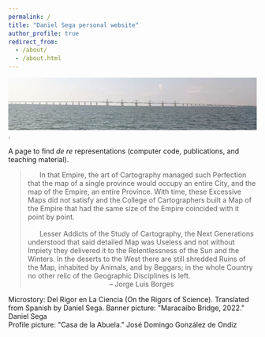 ```yaml
---
permalink: /
title: "Daniel Sega personal website"
author_profile: true
redirect_from: 
  - /about/
  - /about.html
---
```

<img src='/images/maracaibo.jpg'>.

A page to find *de re* representations (computer code, publications, and teaching material).

> &nbsp;&nbsp;&nbsp;&nbsp;&nbsp; In that Empire, the art of Cartography managed such Perfection that the map of a single province would occupy an entire City, and the map of the Empire, an entire Province. With time, these Excessive Maps did not satisfy and the College of Cartographers built a Map of the Empire that had the same size of the Empire coincided with it point by point.\
> \
> &nbsp;&nbsp;&nbsp;&nbsp;&nbsp; Lesser Addicts of the Study of Cartography, the Next Generations understood that said detailed Map was Useless and not without Impiety they delivered it to the Relentlessness of the Sun and the Winters. In the deserts to the West there are still shredded Ruins of the Map, inhabited by Animals, and by Beggars; in the whole Country no other relic of the Geographic Disciplines is left.\
 &nbsp;&nbsp;&nbsp;&nbsp;&nbsp;&nbsp;&nbsp;&nbsp;&nbsp;&nbsp;&nbsp;&nbsp;&nbsp;&nbsp;&nbsp;&nbsp;&nbsp;&nbsp;&nbsp;&nbsp;&nbsp;&nbsp;&nbsp;&nbsp;&nbsp;&nbsp;&nbsp;&nbsp;&nbsp;&nbsp;&nbsp;&nbsp;&nbsp;&nbsp;&nbsp;&nbsp;&nbsp;&nbsp;&nbsp;&nbsp;&nbsp; &#8211; Jorge Luis Borges

Microstory: Del Rigor en La Ciencia (On the Rigors of Science). Translated from Spanish by Daniel Sega.
Banner picture: "Maracaibo Bridge, 2022." Daniel Sega \
Profile picture: "Casa de la Abuela." José Domingo González de Ondiz

